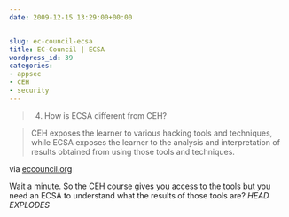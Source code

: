 ```yaml
---
date: 2009-12-15 13:29:00+00:00


slug: ec-council-ecsa
title: EC-Council | ECSA
wordpress_id: 39
categories:
- appsec
- CEH
- security
---
```

> 
> 4. How is ECSA different from CEH?
> 
>   

> 
> CEH exposes the learner to various hacking tools and techniques,  			while ECSA exposes the learner to the analysis and interpretation of  			results obtained from using those tools and techniques.
> 
>   

via [eccouncil.org](http://www.eccouncil.org/ecsa.htm)

Wait a minute. So the CEH course gives you access to the tools but you need an ECSA to understand what the results of those tools are? *HEAD EXPLODES*